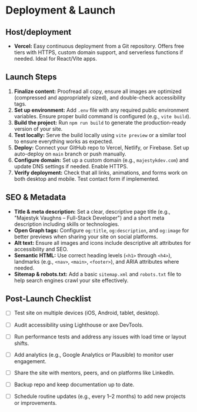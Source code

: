 # Deployment & Launch

## Host/deployment
- **Vercel:** Easy continuous deployment from a Git repository. Offers free tiers with HTTPS, custom domain support, and serverless functions if needed. Ideal for React/Vite apps.  

## Launch Steps
1. **Finalize content:** Proofread all copy, ensure all images are optimized (compressed and appropriately sized), and double-check accessibility tags.
2. **Set up environment:** Add `.env` file with any required public environment variables. Ensure proper build command is configured (e.g., `vite build`).
3. **Build the project:** Run `npm run build` to generate the production-ready version of your site.
4. **Test locally:** Serve the build locally using `vite preview` or a similar tool to ensure everything works as expected.
5. **Deploy:** Connect your GitHub repo to Vercel, Netlify, or Firebase. Set up auto-deploy on `main` branch or push manually.
6. **Configure domain:** Set up a custom domain (e.g., `majestykdev.com`) and update DNS settings if needed. Enable HTTPS.
7. **Verify deployment:** Check that all links, animations, and forms work on both desktop and mobile. Test contact form if implemented.

## SEO & Metadata
- **Title & meta description:** Set a clear, descriptive page title (e.g., "Majestyk Vaughns – Full-Stack Developer") and a short meta description including skills or technologies.
- **Open Graph tags:** Configure `og:title`, `og:description`, and `og:image` for better previews when sharing your site on social platforms.
- **Alt text:** Ensure all images and icons include descriptive alt attributes for accessibility and SEO.
- **Semantic HTML:** Use correct heading levels (`<h1>` through `<h4>`), landmarks (e.g., `<nav>`, `<main>`, `<footer>`), and ARIA attributes where needed.
- **Sitemap & robots.txt:** Add a basic `sitemap.xml` and `robots.txt` file to help search engines crawl your site effectively.

## Post-Launch Checklist
- [ ] Test site on multiple devices (iOS, Android, tablet, desktop).
- [ ] Audit accessibility using Lighthouse or axe DevTools.
- [ ] Run performance tests and address any issues with load time or layout shifts.
- [ ] Add analytics (e.g., Google Analytics or Plausible) to monitor user engagement.
- [ ] Share the site with mentors, peers, and on platforms like LinkedIn.
- [ ] Backup repo and keep documentation up to date.
- [ ] Schedule routine updates (e.g., every 1–2 months) to add new projects or improvements.



